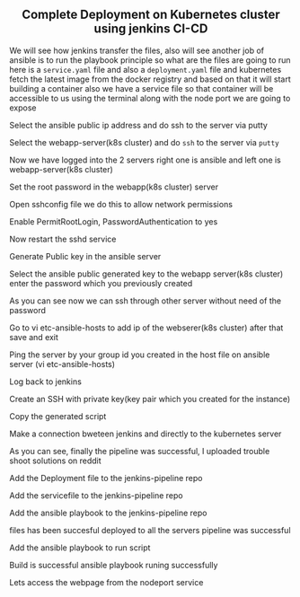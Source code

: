 <div align="center">

## Complete Deployment on Kubernetes cluster using jenkins CI-CD

</div>

We will see how jenkins transfer the files, also will see another job of ansible is to run the 
playbook principle so what are the files are going to run here is a `service.yaml` 
file and also a `deployment.yaml` file and kubernetes fetch the latest image 
from the docker registry and based on that it will start building a container 
also we have a service file so that container will be accessible to us using 
the terminal along with the node port we are going to expose 

Select the ansible public ip address and do ssh to the server via putty

Select the webapp-server(k8s cluster) and do `ssh` to the server via `putty`
 
Now we have logged into the 2 servers right one is ansible and left one is webapp-server(k8s cluster)

Set the root password in the webapp(k8s cluster) server

Open sshconfig file we do this to allow network permissions

Enable PermitRootLogin, PasswordAuthentication to yes

Now restart the sshd service 

Generate Public key in the ansible server

Select the ansible public generated key to the webapp server(k8s cluster) enter the password which you previously created

As you can see now we can ssh through other server without need of the password

Go to vi etc-ansible-hosts to add ip of the webserer(k8s cluster) after that save and exit

Ping the server by your group id you created in the host file on ansible server (vi etc-ansible-hosts)

Log back to jenkins

Create an SSH with private key(key pair which you created for the instance)

Copy the generated script

Make a connection bweteen jenkins and directly to the kubernetes server

As you can see, finally the pipeline was successful, I uploaded trouble shoot solutions on reddit

Add the Deployment file to the jenkins-pipeline repo

Add the servicefile to the jenkins-pipeline repo

Add the ansible playbook to the jenkins-pipeline repo

files has been succesful deployed to all the servers pipeline was successful

Add the ansible playbook to run script

Build is successful ansible playbook runing successfully

Lets access the webpage from the nodeport service
